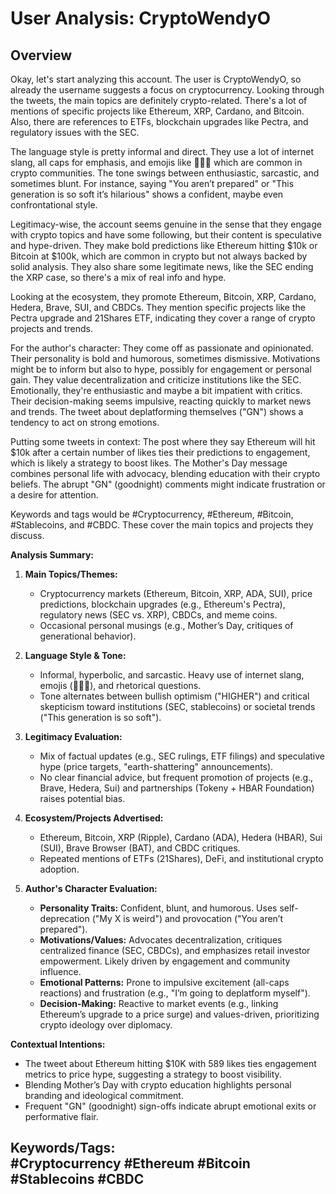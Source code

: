 # User Analysis: CryptoWendyO

## Overview

<think>
Okay, let's start analyzing this account. The user is CryptoWendyO, so already the username suggests a focus on cryptocurrency. Looking through the tweets, the main topics are definitely crypto-related. There's a lot of mentions of specific projects like Ethereum, XRP, Cardano, and Bitcoin. Also, there are references to ETFs, blockchain upgrades like Pectra, and regulatory issues with the SEC.

The language style is pretty informal and direct. They use a lot of internet slang, all caps for emphasis, and emojis like 🚀🤑🔥 which are common in crypto communities. The tone swings between enthusiastic, sarcastic, and sometimes blunt. For instance, saying "You aren’t prepared" or "This generation is so soft it’s hilarious" shows a confident, maybe even confrontational style.

Legitimacy-wise, the account seems genuine in the sense that they engage with crypto topics and have some following, but their content is speculative and hype-driven. They make bold predictions like Ethereum hitting $10k or Bitcoin at $100k, which are common in crypto but not always backed by solid analysis. They also share some legitimate news, like the SEC ending the XRP case, so there's a mix of real info and hype.

Looking at the ecosystem, they promote Ethereum, Bitcoin, XRP, Cardano, Hedera, Brave, SUI, and CBDCs. They mention specific projects like the Pectra upgrade and 21Shares ETF, indicating they cover a range of crypto projects and trends.

For the author's character: They come off as passionate and opinionated. Their personality is bold and humorous, sometimes dismissive. Motivations might be to inform but also to hype, possibly for engagement or personal gain. They value decentralization and criticize institutions like the SEC. Emotionally, they're enthusiastic and maybe a bit impatient with critics. Their decision-making seems impulsive, reacting quickly to market news and trends. The tweet about deplatforming themselves ("GN") shows a tendency to act on strong emotions.

Putting some tweets in context: The post where they say Ethereum will hit $10k after a certain number of likes ties their predictions to engagement, which is likely a strategy to boost likes. The Mother's Day message combines personal life with advocacy, blending education with their crypto beliefs. The abrupt "GN" (goodnight) comments might indicate frustration or a desire for attention.

Keywords and tags would be #Cryptocurrency, #Ethereum, #Bitcoin, #Stablecoins, and #CBDC. These cover the main topics and projects they discuss.
</think>

**Analysis Summary:**  

1. **Main Topics/Themes:**  
   - Cryptocurrency markets (Ethereum, Bitcoin, XRP, ADA, SUI), price predictions, blockchain upgrades (e.g., Ethereum's Pectra), regulatory news (SEC vs. XRP), CBDCs, and meme coins.  
   - Occasional personal musings (e.g., Mother’s Day, critiques of generational behavior).  

2. **Language Style & Tone:**  
   - Informal, hyperbolic, and sarcastic. Heavy use of internet slang, emojis (🚀🤑🔥), and rhetorical questions.  
   - Tone alternates between bullish optimism ("HIGHER") and critical skepticism toward institutions (SEC, stablecoins) or societal trends ("This generation is so soft").  

3. **Legitimacy Evaluation:**  
   - Mix of factual updates (e.g., SEC rulings, ETF filings) and speculative hype (price targets, "earth-shattering" announcements).  
   - No clear financial advice, but frequent promotion of projects (e.g., Brave, Hedera, Sui) and partnerships (Tokeny + HBAR Foundation) raises potential bias.  

4. **Ecosystem/Projects Advertised:**  
   - Ethereum, Bitcoin, XRP (Ripple), Cardano (ADA), Hedera (HBAR), Sui (SUI), Brave Browser (BAT), and CBDC critiques.  
   - Repeated mentions of ETFs (21Shares), DeFi, and institutional crypto adoption.  

5. **Author's Character Evaluation:**  
   - **Personality Traits:** Confident, blunt, and humorous. Uses self-deprecation ("My X is weird") and provocation ("You aren’t prepared").  
   - **Motivations/Values:** Advocates decentralization, critiques centralized finance (SEC, CBDCs), and emphasizes retail investor empowerment. Likely driven by engagement and community influence.  
   - **Emotional Patterns:** Prone to impulsive excitement (all-caps reactions) and frustration (e.g., "I’m going to deplatform myself").  
   - **Decision-Making:** Reactive to market events (e.g., linking Ethereum’s upgrade to a price surge) and values-driven, prioritizing crypto ideology over diplomacy.  

**Contextual Intentions:**  
- The tweet about Ethereum hitting $10K with 589 likes ties engagement metrics to price hype, suggesting a strategy to boost visibility.  
- Blending Mother’s Day with crypto education highlights personal branding and ideological commitment.  
- Frequent "GN" (goodnight) sign-offs indicate abrupt emotional exits or performative flair.  

**Keywords/Tags:**  
#Cryptocurrency #Ethereum #Bitcoin #Stablecoins #CBDC
---

